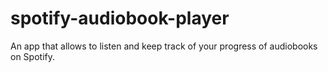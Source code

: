 # spotify-audiobook-player
An app that allows to listen and keep track of your progress of audiobooks on Spotify.
